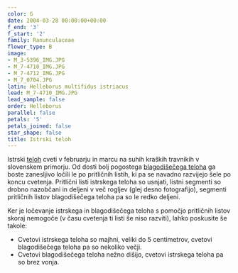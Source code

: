 ```yaml
---
color: G
date: 2004-03-28 00:00:00+00:00
f_end: '3'
f_start: '2'
family: Ranunculaceae
flower_type: B
image:
- M_3-5396_IMG.JPG
- M_7-4710_IMG.JPG
- M_7-4712_IMG.JPG
- M_7_0704.JPG
latin: Helleborus multifidus istriacus
lead: M_7-4710_IMG.JPG
lead_sample: false
order: Helleborus
parallel: false
petals: '5'
petals_joined: false
star_shape: false
title: Istrski teloh
---
```

Istrski [teloh](../../genus/helleborus/) cveti v februarju in marcu na suhih kraških travnikih v slovenskem primorju. Od dosti bolj pogostega [blagodišečega teloha](../../helleborusodorus/blagodiše&#269;i-teloh/) ga boste zanesljivo ločili le po pritličnih listih, ki pa se navadno razvijejo šele po koncu cvetenja. Pritlični listi istrskega teloha so usnjati, listni segmenti so drobno nazobčani in deljeni v več rogljev (glej desno fotografijo), segmenti pritličnih listov blagodišečega teloha pa so le redko deljeni.

Ker je ločevanje istrskega in blagodišečega teloha s pomočjo pritličnih listov skoraj nemogoče (v času cvetenja ti listi še niso razviti), lahko poskusite še takole:

-   Cvetovi istrskega teloha so majhni, veliki do 5 centimetrov, cvetovi blagodišečega teloha pa so nekoliko večji.
-   Cvetovi blagodišečega teloha nežno dišijo, cvetovi istrskega teloha pa so brez vonja.

